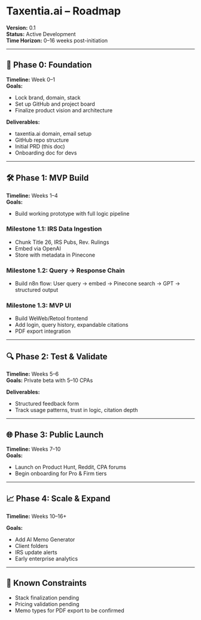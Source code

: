 # Taxentia.ai – Roadmap

**Version:** 0.1  
**Status:** Active Development  
**Time Horizon:** 0–16 weeks post-initiation

---

## 🚦 Phase 0: Foundation

**Timeline:** Week 0–1  
**Goals:**
- Lock brand, domain, stack
- Set up GitHub and project board
- Finalize product vision and architecture

**Deliverables:**
- taxentia.ai domain, email setup
- GitHub repo structure
- Initial PRD (this doc)
- Onboarding doc for devs

---

## 🛠️ Phase 1: MVP Build

**Timeline:** Weeks 1–4  
**Goals:**
- Build working prototype with full logic pipeline

### Milestone 1.1: IRS Data Ingestion
- Chunk Title 26, IRS Pubs, Rev. Rulings
- Embed via OpenAI
- Store with metadata in Pinecone

### Milestone 1.2: Query → Response Chain
- Build n8n flow:
  User query → embed → Pinecone search → GPT → structured output

### Milestone 1.3: MVP UI
- Build WeWeb/Retool frontend
- Add login, query history, expandable citations
- PDF export integration

---

## 🔍 Phase 2: Test & Validate

**Timeline:** Weeks 5–6  
**Goals:** Private beta with 5–10 CPAs

**Deliverables:**
- Structured feedback form
- Track usage patterns, trust in logic, citation depth

---

## 🌐 Phase 3: Public Launch

**Timeline:** Weeks 7–10  
**Goals:**
- Launch on Product Hunt, Reddit, CPA forums
- Begin onboarding for Pro & Firm tiers

---

## 📈 Phase 4: Scale & Expand

**Timeline:** Weeks 10–16+

**Goals:**
- Add AI Memo Generator
- Client folders
- IRS update alerts
- Early enterprise analytics

---

## 🚧 Known Constraints

- Stack finalization pending
- Pricing validation pending
- Memo types for PDF export to be confirmed
